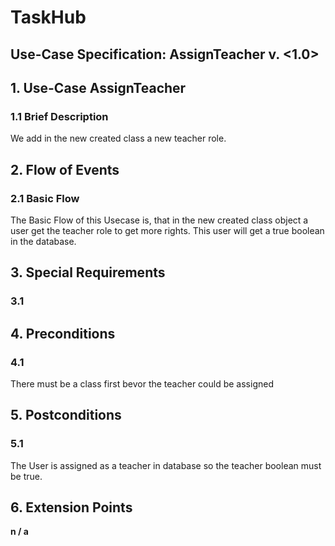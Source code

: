 # TaskHub
## Use-Case Specification: AssignTeacher  v. <1.0>



## 1. Use-Case AssignTeacher

### 1.1 Brief Description

We add in the new created class a new teacher role.

## 2. Flow of Events

### 2.1 Basic Flow

The Basic Flow of this Usecase is, that in the new created class object a user get the teacher role to get more rights. This user will get a true boolean in the database.

## 3. Special Requirements

### 3.1 <First Special Requirement>

## 4. Preconditions

### 4.1 <Create a class>
  There must be a class first bevor the teacher could be assigned

## 5. Postconditions

### 5.1 <Teacher is Assigned>
The User is assigned as a teacher in database so the teacher boolean must be true.
## 6. Extension Points

**n / a**
